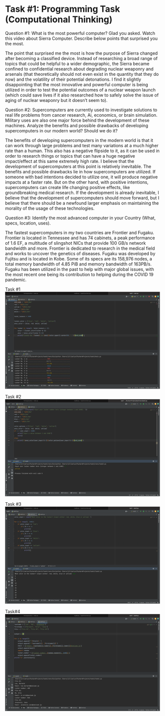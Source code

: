 # Task #1: Programming Task (Computational Thinking)

Question #1: What is the most powerful computer? Glad you asked. Watch this video about Sierra Computer. Describe below points that surprised you the most.

The point that surprised me the most is how the purpose of Sierra changed after becoming a classified device. Instead of researching a broad range of topics that could be helpful to a wider demographic, the Sierra became confined to confidential research about degrading nuclear weaponry and arsenals (that theoretically should not even exist in the quantity that they do now) and the volatility of their potential detonations. I find it slightly disappointing that the most innovative and powerful computer is being utilized in order to test the potential outcomes of a nuclear weapon launch (which could save lives if it also researched how to safely solve the issue of aging of nuclear weaponry but it doesn’t seem to). 

Question #2: Supercomputers are currently used to investigate solutions to real life problems from cancer research, Ai, economics, or brain simulation. Military uses are also one major force behind the development of these machines. Analyze the benefits and possible drawbacks of developing supercomputers in our modern world? Should we do it?

The benefits of developing supercomputers in the modern world is that it can work through large problems and test many variations at a much higher rate than a human. This also has a negative flipside to it, as it can be used in order to research things or topics that can have a huge negative impact/effect at this same extremely high rate. I believe that the development of supercomputers at this point is relatively inevitable. The benefits and possible drawbacks lie in how supercomputers are utilized. If someone with bad intentions decided to utilize one, it will produce negative impacts at a faster rate. But on the other hand, with positive intentions, supercomputers can create life changing positive effects, like groundbreaking medical research. If the development is already inevitable, I believe that the development of supercomputers should move forward, but I believe that there should be a newfound larger emphasis on maintaining the morality of the usage of these technologies. 

Question #3: Identify the most advanced computer in your Country (What, specs, location, uses). 

The fastest supercomputers in my two countries are Frontier and Fugaku. Frontier is located in Tennessee and has 74 cabinets, a peak performance of 1.6 EF, a multitude of slingshot NICs that provide 100 GB/s network bandwidth and more. Frontier is dedicated to research in the medical field and works to uncover the genetics of diseases. Fugaku was developed by Fujitsu and is located in Kobe. Some of its specs are its 158,976 nodes, a total memory bandwidth of 4.85 PiB and memory bandwidth of 163PB/s. Fugaku has been utilized in the past to help with major global issues, with the most recent one being its contribution to helping during the COVID 19 pandemic.

Task #1
![](task1.1.png)

Task #2
![](task1.2.png)

Task #3
![](task1.3.png)

Task#4
![](task1.4.png)
